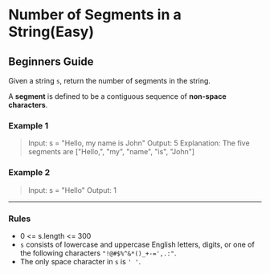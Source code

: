 # Number of Segments in a String(Easy)

## Beginners Guide

Given a string `s`, return the number of segments in the string.

A **segment** is defined to be a contiguous sequence of **non-space characters**.

### Example 1

> Input: s = "Hello, my name is John"
Output: 5
Explanation: The five segments are ["Hello,", "my", "name", "is", "John"]

### Example 2

> Input: s = "Hello"
Output: 1

---

### Rules

* 0 <= s.length <= 300
* `s` consists of lowercase and uppercase English letters, digits, or one of the following characters `"!@#$%^&*()_+-=',.:"`.
* The only space character in `s` is `' '`.
